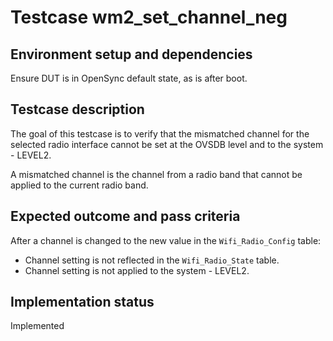 # Testcase wm2_set_channel_neg

## Environment setup and dependencies

Ensure DUT is in OpenSync default state, as is after boot.

## Testcase description

The goal of this testcase is to verify that the mismatched channel for the selected radio interface cannot be set at the
OVSDB level and to the system - LEVEL2.

A mismatched channel is the channel from a radio band that cannot be applied to the current radio band.

## Expected outcome and pass criteria

After a channel is changed to the new value in the `Wifi_Radio_Config` table:

- Channel setting is not reflected in the `Wifi_Radio_State` table.
- Channel setting is not applied to the system - LEVEL2.

## Implementation status

Implemented
